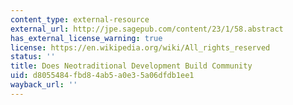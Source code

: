 ```yaml
---
content_type: external-resource
external_url: http://jpe.sagepub.com/content/23/1/58.abstract
has_external_license_warning: true
license: https://en.wikipedia.org/wiki/All_rights_reserved
status: ''
title: Does Neotraditional Development Build Community
uid: d8055484-fbd8-4ab5-a0e3-5a06dfdb1ee1
wayback_url: ''
---
```

